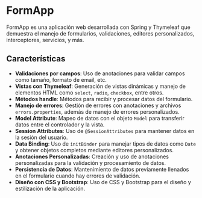 # FormApp

FormApp es una aplicación web desarrollada con Spring y Thymeleaf que demuestra el manejo de formularios, validaciones, editores personalizados, interceptores, servicios, y más.

## Características

- **Validaciones por campos**: Uso de anotaciones para validar campos como tamaño, formato de email, etc.
- **Vistas con Thymeleaf**: Generación de vistas dinámicas y manejo de elementos HTML como `select`, `radio`, `checkbox`, entre otros.
- **Métodos handle**: Métodos para recibir y procesar datos del formulario.
- **Manejo de errores**: Gestión de errores con anotaciones y archivos `errors.properties`, además de manejo de errores personalizados.
- **Model Attribute**: Mapeo de datos con el objeto `Model` para transferir datos entre el controlador y la vista.
- **Session Attributes**: Uso de `@SessionAttributes` para mantener datos en la sesión del usuario.
- **Data Binding**: Uso de `initBinder` para manejar tipos de datos como `Date` y obtener objetos completos mediante editores personalizados.
- **Anotaciones Personalizadas**: Creación y uso de anotaciones personalizadas para la validación y procesamiento de datos.
- **Persistencia de Datos**: Mantenimiento de datos previamente llenados en el formulario cuando hay errores de validación.
- **Diseño con CSS y Bootstrap**: Uso de CSS y Bootstrap para el diseño y estilización de la aplicación.
